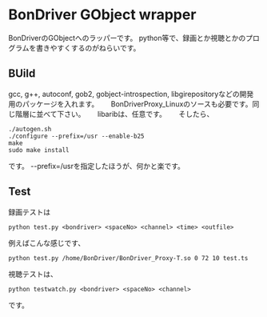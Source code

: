 BonDriver GObject wrapper
===

BonDriverのGObjectへのラッパーです。
python等で、録画とか視聴とかのプログラムを書きやすくするのがねらいです。

## BUild
gcc, g++, autoconf, gob2, gobject-introspection, libgirepositoryなどの開発用のパッケージを入れます。　　
BonDriverProxy_Linuxのソースも必要です。同じ階層に並べて下さい。　　
libaribは、任意です。　　
そしたら、　　
```
./autogen.sh
./configure --prefix=/usr --enable-b25
make
sudo make install
```
です。 --prefix=/usrを指定したほうが、何かと楽です。　　
## Test

録画テストは
``` 
python test.py <bondriver> <spaceNo> <channel> <time> <outfile>
```
例えばこんな感じです、

``` 
python test.py /home/BonDriver/BonDriver_Proxy-T.so 0 72 10 test.ts
```
視聴テストは、
``` 
python testwatch.py <bondriver> <spaceNo> <channel>
```
です。　　
